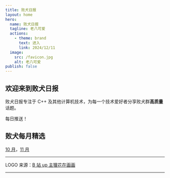 ```yaml
---
title: 败犬日报
layout: home
hero:
  name: 败犬日报
  tagline: 老八可爱
  actions:
    - theme: brand
      text: 进入
      link: 2024/12/11
  image:
    src: /favicon.jpg
    alt: 老八可爱
publish: false
---
```


## 欢迎来到败犬日报

败犬日报专注于 C++ 及其他计算机技术，为每一个技术爱好者分享败犬群**高质量**话题。

每日推送！

## 败犬每月精选

[10 月](2024/10/)，[11 月](2024/11/)

***

LOGO 来源：[B 站 up 主狸花在画画](https://space.bilibili.com/244937198)

***

<VPTeamMembers size="small" :members="members"/>

<script setup>
import { VPTeamMembers } from 'vitepress/theme'

const members = [
  {
    avatar: 'https://github.com/axiomofchoice-hjt.png',
    name: 'Axiomofchoice-hjt',
    title: 'Author',
    links: [
      { icon: 'github', link: 'https://github.com/axiomofchoice-hjt' },
    ]
  },
]
</script>
